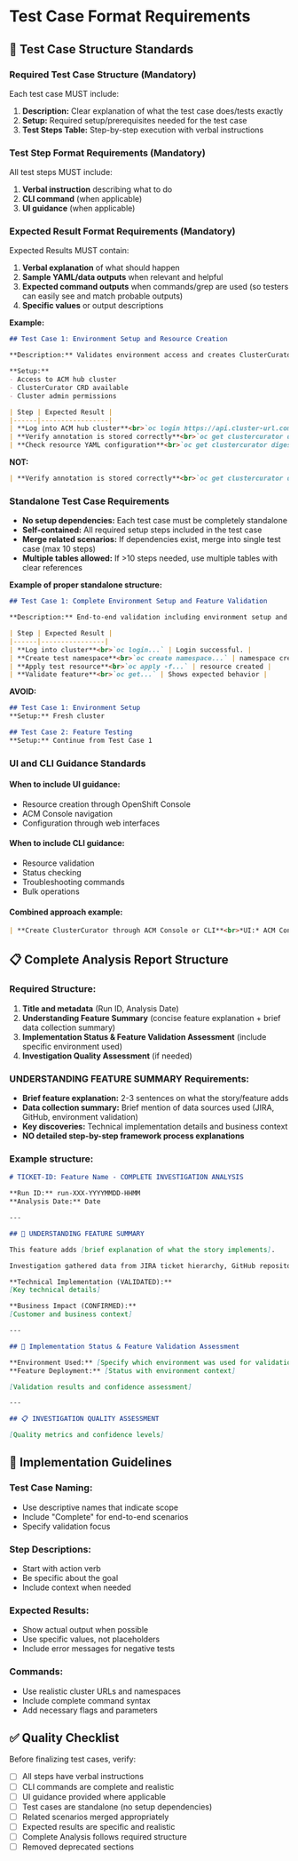 # Test Case Format Requirements

## 🎯 Test Case Structure Standards

### Required Test Case Structure (Mandatory)
Each test case MUST include:
1. **Description:** Clear explanation of what the test case does/tests exactly
2. **Setup:** Required setup/prerequisites needed for the test case
3. **Test Steps Table:** Step-by-step execution with verbal instructions

### Test Step Format Requirements (Mandatory)
All test steps MUST include:
1. **Verbal instruction** describing what to do
2. **CLI command** (when applicable) 
3. **UI guidance** (when applicable)

### Expected Result Format Requirements (Mandatory)
Expected Results MUST contain:
1. **Verbal explanation** of what should happen
2. **Sample YAML/data outputs** when relevant and helpful
3. **Expected command outputs** when commands/grep are used (so testers can easily see and match probable outputs)
4. **Specific values** or output descriptions

**Example:**
```markdown
## Test Case 1: Environment Setup and Resource Creation

**Description:** Validates environment access and creates ClusterCurator with required annotation for digest-based upgrades.

**Setup:** 
- Access to ACM hub cluster
- ClusterCurator CRD available
- Cluster admin permissions

| Step | Expected Result |
|------|-----------------|
| **Log into ACM hub cluster**<br>`oc login https://api.cluster-url.com:6443 -u username -p password --insecure-skip-tls-verify` | Login successful with access confirmed. |
| **Verify annotation is stored correctly**<br>`oc get clustercurator digest-upgrade-test -o jsonpath='{.metadata.annotations.cluster\.open-cluster-management\.io/upgrade-allow-not-recommended-versions}'` | Annotation value shows 'true' confirming feature is enabled. |
| **Check resource YAML configuration**<br>`oc get clustercurator digest-upgrade-test -o yaml` | YAML output shows annotation in metadata confirming feature activation:<br><br>```yaml<br>metadata:<br>  annotations:<br>    cluster.open-cluster-management.io/upgrade-allow-not-recommended-versions: 'true'<br>  name: digest-upgrade-test<br>spec:<br>  desiredCuration: upgrade<br>  upgrade:<br>    desiredUpdate: "4.16.37"<br>``` |
```

**NOT:**
```markdown
| **Verify annotation is stored correctly**<br>`oc get clustercurator digest-upgrade-test -o jsonpath='{.metadata.annotations}'` | Shows upgrade-allow-not-recommended-versions: true |
```

### Standalone Test Case Requirements
- **No setup dependencies:** Each test case must be completely standalone
- **Self-contained:** All required setup steps included in the test case
- **Merge related scenarios:** If dependencies exist, merge into single test case (max 10 steps)
- **Multiple tables allowed:** If >10 steps needed, use multiple tables with clear references

**Example of proper standalone structure:**
```markdown
## Test Case 1: Complete Environment Setup and Feature Validation

**Description:** End-to-end validation including environment setup and feature testing.

| Step | Expected Result |
|------|----------------|
| **Log into cluster**<br>`oc login...` | Login successful. |
| **Create test namespace**<br>`oc create namespace...` | namespace created |
| **Apply test resource**<br>`oc apply -f...` | resource created |
| **Validate feature**<br>`oc get...` | Shows expected behavior |
```

**AVOID:**
```markdown
## Test Case 1: Environment Setup
**Setup:** Fresh cluster

## Test Case 2: Feature Testing  
**Setup:** Continue from Test Case 1
```

### UI and CLI Guidance Standards

#### When to include UI guidance:
- Resource creation through OpenShift Console
- ACM Console navigation
- Configuration through web interfaces

#### When to include CLI guidance:
- Resource validation
- Status checking
- Troubleshooting commands
- Bulk operations

#### Combined approach example:
```markdown
| **Create ClusterCurator through ACM Console or CLI**<br>*UI:* ACM Console → Infrastructure → Clusters → Create ClusterCurator<br>*CLI:* `oc apply -f clustercurator.yaml` | ClusterCurator resource created successfully |
```

## 📋 Complete Analysis Report Structure

### Required Structure:
1. **Title and metadata** (Run ID, Analysis Date)
2. **Understanding Feature Summary** (concise feature explanation + brief data collection summary)
3. **Implementation Status & Feature Validation Assessment** (include specific environment used)
4. **Investigation Quality Assessment** (if needed)

### UNDERSTANDING FEATURE SUMMARY Requirements:
- **Brief feature explanation:** 2-3 sentences on what the story/feature adds
- **Data collection summary:** Brief mention of data sources used (JIRA, GitHub, environment validation)
- **Key discoveries:** Technical implementation details and business context
- **NO detailed step-by-step framework process explanations**

### Example structure:
```markdown
# TICKET-ID: Feature Name - COMPLETE INVESTIGATION ANALYSIS

**Run ID:** run-XXX-YYYYMMDD-HHMM  
**Analysis Date:** Date

---

## 🎯 UNDERSTANDING FEATURE SUMMARY

This feature adds [brief explanation of what the story implements].

Investigation gathered data from JIRA ticket hierarchy, GitHub repository analysis, and live environment validation to understand the complete implementation.

**Technical Implementation (VALIDATED):**
[Key technical details]

**Business Impact (CONFIRMED):**
[Customer and business context]

---

## 🚀 Implementation Status & Feature Validation Assessment

**Environment Used:** [Specify which environment was used for validation]
**Feature Deployment:** [Status with environment context]

[Validation results and confidence assessment]

---

## 📋 INVESTIGATION QUALITY ASSESSMENT

[Quality metrics and confidence levels]
```

## 🔧 Implementation Guidelines

### Test Case Naming:
- Use descriptive names that indicate scope
- Include "Complete" for end-to-end scenarios
- Specify validation focus

### Step Descriptions:
- Start with action verb
- Be specific about the goal
- Include context when needed

### Expected Results:
- Show actual output when possible
- Use specific values, not placeholders
- Include error messages for negative tests

### Commands:
- Use realistic cluster URLs and namespaces
- Include complete command syntax
- Add necessary flags and parameters

## ✅ Quality Checklist

Before finalizing test cases, verify:
- [ ] All steps have verbal instructions
- [ ] CLI commands are complete and realistic
- [ ] UI guidance provided where applicable
- [ ] Test cases are standalone (no setup dependencies)
- [ ] Related scenarios merged appropriately
- [ ] Expected results are specific and realistic
- [ ] Complete Analysis follows required structure
- [ ] Removed deprecated sections